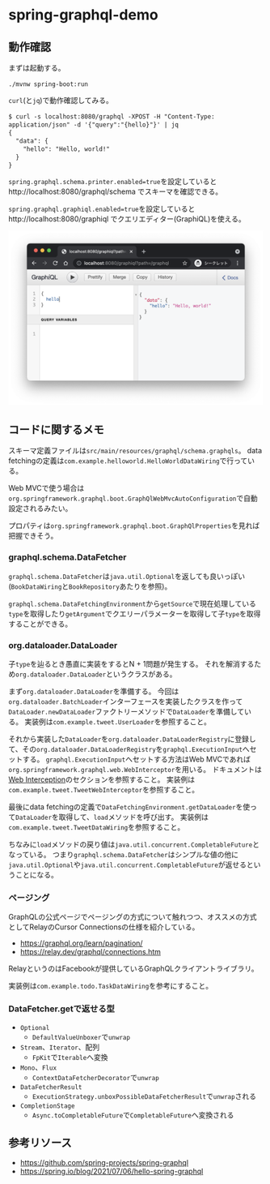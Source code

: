 # spring-graphql-demo

## 動作確認

まずは起動する。

```
./mvnw spring-boot:run
```

`curl`(と`jq`)で動作確認してみる。

```
$ curl -s localhost:8080/graphql -XPOST -H "Content-Type: application/json" -d '{"query":"{hello}"}' | jq
{
  "data": {
    "hello": "Hello, world!"
  }
}
```

`spring.graphql.schema.printer.enabled=true`を設定していると http://localhost:8080/graphql/schema でスキーマを確認できる。

`spring.graphql.graphiql.enabled=true`を設定していると http://localhost:8080/graphiql でクエリエディター(GraphiQL)を使える。

![](src/misc/graphiql.png)

## コードに関するメモ

スキーマ定義ファイルは`src/main/resources/graphql/schema.graphqls`。
data fetchingの定義は`com.example.helloworld.HelloWorldDataWiring`で行っている。

Web MVCで使う場合は`org.springframework.graphql.boot.GraphQlWebMvcAutoConfiguration`で自動設定されるみたい。

プロパティは`org.springframework.graphql.boot.GraphQlProperties`を見れば把握できそう。

### graphql.schema.DataFetcher

`graphql.schema.DataFetcher`は`java.util.Optional`を返しても良いっぽい(`BookDataWiring`と`BookRepository`あたりを参照)。

`graphql.schema.DataFetchingEnvironment`から`getSource`で現在処理している`type`を取得したり`getArgument`でクエリーパラメーターを取得して子`type`を取得することができる。

### org.dataloader.DataLoader

子`type`を辿るとき愚直に実装をするとN + 1問題が発生する。
それを解消するため`org.dataloader.DataLoader`というクラスがある。

まず`org.dataloader.DataLoader`を準備する。
今回は`org.dataloader.BatchLoader`インターフェースを実装したクラスを作って`DataLoader.newDataLoader`ファクトリーメソッドで`DataLoader`を準備している。
実装例は`com.example.tweet.UserLoader`を参照すること。

それから実装した`DataLoader`を`org.dataloader.DataLoaderRegistry`に登録して、その`org.dataloader.DataLoaderRegistry`を`graphql.ExecutionInput`へセットする。
`graphql.ExecutionInput`へセットする方法はWeb MVCであれば`org.springframework.graphql.web.WebInterceptor`を用いる。
ドキュメントは[Web Interception](https://docs.spring.io/spring-graphql/docs/current-SNAPSHOT/reference/html/#web-interception)のセクションを参照すること。
実装例は`com.example.tweet.TweetWebInterceptor`を参照すること。

最後にdata fetchingの定義で`DataFetchingEnvironment.getDataLoader`を使って`DataLoader`を取得して、`load`メソッドを呼び出す。
実装例は`com.example.tweet.TweetDataWiring`を参照すること。

ちなみに`load`メソッドの戻り値は`java.util.concurrent.CompletableFuture`となっている。
つまり`graphql.schema.DataFetcher`はシンプルな値の他に`java.util.Optional`や`java.util.concurrent.CompletableFuture`が返せるということになる。

### ページング

GraphQLの公式ページでページングの方式について触れつつ、オススメの方式としてRelayのCursor Connectionsの仕様を紹介している。

- https://graphql.org/learn/pagination/
- https://relay.dev/graphql/connections.htm

RelayというのはFacebookが提供しているGraphQLクライアントライブラリ。

実装例は`com.example.todo.TaskDataWiring`を参考にすること。

### DataFetcher.getで返せる型

- `Optional`
    - `DefaultValueUnboxer`で`unwrap`
- `Stream`、`Iterator`、配列
    - `FpKit`で`Iterable`へ変換
- `Mono`、`Flux`
    - `ContextDataFetcherDecorator`で`unwrap`
- `DataFetcherResult`
    - `ExecutionStrategy.unboxPossibleDataFetcherResult`で`unwrap`される
- `CompletionStage`
    - `Async.toCompletableFuture`で`CompletableFuture`へ変換される

## 参考リソース

- https://github.com/spring-projects/spring-graphql
- https://spring.io/blog/2021/07/06/hello-spring-graphql

